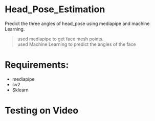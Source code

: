 # Head_Pose_Estimation
Predict the three angles of head_pose using mediapipe and machine Learning.
> used mediapipe to get face mesh points.<br>
> used Machine Learning to predict the angles of the face 

# Requirements:
* mediapipe
* cv2
* Sklearn

# Testing on Video
